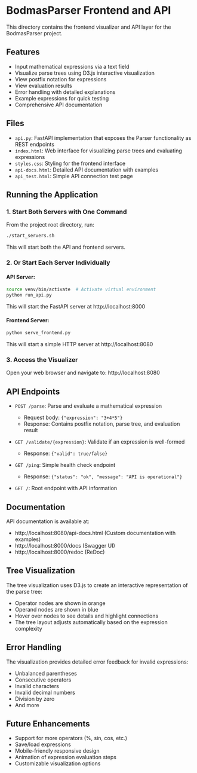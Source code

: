 # BodmasParser Frontend and API

This directory contains the frontend visualizer and API layer for the BodmasParser project.

## Features

- Input mathematical expressions via a text field
- Visualize parse trees using D3.js interactive visualization
- View postfix notation for expressions
- View evaluation results
- Error handling with detailed explanations
- Example expressions for quick testing
- Comprehensive API documentation

## Files

- `api.py`: FastAPI implementation that exposes the Parser functionality as REST endpoints
- `index.html`: Web interface for visualizing parse trees and evaluating expressions
- `styles.css`: Styling for the frontend interface
- `api-docs.html`: Detailed API documentation with examples
- `api_test.html`: Simple API connection test page

## Running the Application

### 1. Start Both Servers with One Command

From the project root directory, run:

```bash
./start_servers.sh
```

This will start both the API and frontend servers.

### 2. Or Start Each Server Individually

#### API Server:

```bash
source venv/bin/activate  # Activate virtual environment
python run_api.py
```

This will start the FastAPI server at http://localhost:8000

#### Frontend Server:

```bash
python serve_frontend.py
```

This will start a simple HTTP server at http://localhost:8080

### 3. Access the Visualizer

Open your web browser and navigate to:
http://localhost:8080

## API Endpoints

- `POST /parse`: Parse and evaluate a mathematical expression
  - Request body: `{"expression": "3+4*5"}`
  - Response: Contains postfix notation, parse tree, and evaluation result

- `GET /validate/{expression}`: Validate if an expression is well-formed
  - Response: `{"valid": true/false}`
  
- `GET /ping`: Simple health check endpoint
  - Response: `{"status": "ok", "message": "API is operational"}`

- `GET /`: Root endpoint with API information

## Documentation

API documentation is available at:
- http://localhost:8080/api-docs.html (Custom documentation with examples)
- http://localhost:8000/docs (Swagger UI)
- http://localhost:8000/redoc (ReDoc)

## Tree Visualization

The tree visualization uses D3.js to create an interactive representation of the parse tree:

- Operator nodes are shown in orange
- Operand nodes are shown in blue
- Hover over nodes to see details and highlight connections
- The tree layout adjusts automatically based on the expression complexity

## Error Handling

The visualization provides detailed error feedback for invalid expressions:

- Unbalanced parentheses
- Consecutive operators
- Invalid characters
- Invalid decimal numbers
- Division by zero
- And more

## Future Enhancements

- Support for more operators (%, sin, cos, etc.)
- Save/load expressions
- Mobile-friendly responsive design
- Animation of expression evaluation steps
- Customizable visualization options
